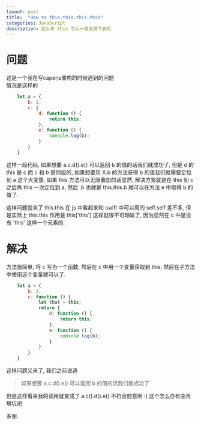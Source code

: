 ```yaml
---
layout: post
title:  "How to this.this.this.this"
categories: JavaScript
description: 这么多 this 怎么一路追溯下去呢
---
```


# 问题

这是一个我在写caperjs重构的时候遇到的问题  
情况是这样的

```js
    let a = {
        b: 1,
        c: {
            d: function () {
                return this;
            },
            e: function () {
                console.log(b);
            }
        }
    }
```

这样一段代码, 如果想要 a.c.d().e() 可以返回 b 的值的话我们就成功了, 但是 d 的 this 是 c 而 c 和 b 是同级的, 如果想要用 X.b 的方法获得 b 的值我们就需要定位到 a 这个大变量. 如果 this 方法可以无限叠加的话显然, 解决方案就是在 this 到 c 之后再 this 一次定位到 a, 然后 .b 也就是 this.this.b 就可以在方法 e 中取得 b 的值了.

这样问题就来了 this.this 在 js 中看起来和 swift 中可以用的 self.self 差不多, 但是实际上 this.this 作用是 this['this'] 这样就很不可理喻了, 因为显然在 c 中是没有 'this' 这样一个元素的.

# 解决

方法很简单, 将 c 写为一个函数, 然后在 c 中用一个变量获取到 this, 然后在子方法中使用这个变量就可以了.

```js
    let a = {
        b: 1,
        c: function () {
            let that = this;
            return {
                d: function () {
                    return this;
                },
                e: function () {
                    console.log(b);
                }
            }
        }
    }
```

这样问题又来了, 我们之前说道

>  如果想要 a.c.d().e() 可以返回 b 的值的话我们就成功了

但是这样看来我的调用就变成了 a.c().d().e() 不符合题意啊 :( 这个怎么办有空再填坑吧

多谢.
